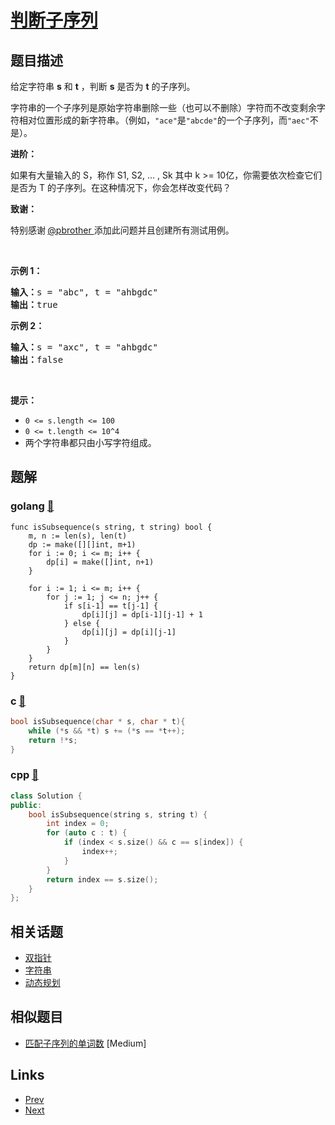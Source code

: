 
# [判断子序列](https://leetcode-cn.com/problems/is-subsequence)

## 题目描述

<p>给定字符串 <strong>s</strong> 和 <strong>t</strong> ，判断 <strong>s</strong> 是否为 <strong>t</strong> 的子序列。</p>

<p>字符串的一个子序列是原始字符串删除一些（也可以不删除）字符而不改变剩余字符相对位置形成的新字符串。（例如，<code>"ace"</code>是<code>"abcde"</code>的一个子序列，而<code>"aec"</code>不是）。</p>

<p><strong>进阶：</strong></p>

<p>如果有大量输入的 S，称作 S1, S2, ... , Sk 其中 k >= 10亿，你需要依次检查它们是否为 T 的子序列。在这种情况下，你会怎样改变代码？</p>

<p><strong>致谢：</strong></p>

<p>特别感谢<strong> </strong><a href="https://leetcode.com/pbrother/">@pbrother </a>添加此问题并且创建所有测试用例。</p>

<p> </p>

<p><strong>示例 1：</strong></p>

<pre>
<strong>输入：</strong>s = "abc", t = "ahbgdc"
<strong>输出：</strong>true
</pre>

<p><strong>示例 2：</strong></p>

<pre>
<strong>输入：</strong>s = "axc", t = "ahbgdc"
<strong>输出：</strong>false
</pre>

<p> </p>

<p><strong>提示：</strong></p>

<ul>
	<li><code>0 <= s.length <= 100</code></li>
	<li><code>0 <= t.length <= 10^4</code></li>
	<li>两个字符串都只由小写字符组成。</li>
</ul>


## 题解

### golang [🔗](is-subsequence.go) 
```golang
func isSubsequence(s string, t string) bool {
    m, n := len(s), len(t)
    dp := make([][]int, m+1)
    for i := 0; i <= m; i++ {
        dp[i] = make([]int, n+1)
    }

    for i := 1; i <= m; i++ {
        for j := 1; j <= n; j++ {
            if s[i-1] == t[j-1] {
                dp[i][j] = dp[i-1][j-1] + 1
            } else {
                dp[i][j] = dp[i][j-1]
            }
        }
    }
    return dp[m][n] == len(s)
}
```
### c [🔗](is-subsequence.c) 
```c
bool isSubsequence(char * s, char * t){
    while (*s && *t) s += (*s == *t++);
    return !*s;
}
```
### cpp [🔗](is-subsequence.cpp) 
```cpp
class Solution {
public:
    bool isSubsequence(string s, string t) {
        int index = 0;
        for (auto c : t) {
            if (index < s.size() && c == s[index]) {
                index++;
            }
        }
        return index == s.size();
    }
};
```


## 相关话题

- [双指针](../../tags/two-pointers.md) 
- [字符串](../../tags/string.md) 
- [动态规划](../../tags/dynamic-programming.md) 


## 相似题目

- [匹配子序列的单词数](../number-of-matching-subsequences/README.md)  [Medium] 


## Links

- [Prev](../find-the-difference/README.md) 
- [Next](../utf-8-validation/README.md) 

